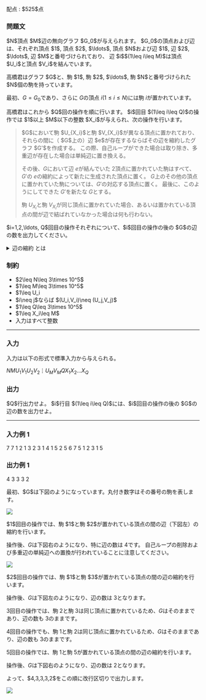 
<div>

<span>

<span>

<p>
配点 : $525$点
</p>

<div>

<section>

### **問題文**

<p>
$N$頂点 $M$辺の無向グラフ $G_0$が与えられます。
$G_0$の頂点および辺は、それぞれ頂点 $1$, 頂点 $2$, $\ldots$, 頂点 $N$および辺 $1$, 辺 $2$, $\ldots$, 辺 $M$と番号づけられており、
辺 $i$$(1\leq i\leq M)$は頂点 $U_i$と頂点 $V_i$を結んでいます。
</p>

<p>
高橋君はグラフ $G$と、駒 $1$, 駒 $2$, $\ldots$, 駒 $N$と番号づけられた $N$個の駒を持っています。

最初、$G=G_0$であり、さらに $G$の頂点 $i$$(1\leq i\leq N)$には駒 $i$が置かれています。
</p>

<p>
高橋君はこれから $Q$回の操作を順に行います。
$i$回目 $(1\leq i\leq Q)$の操作では $1$以上 $M$以下の整数 $X_i$が与えられ、次の操作を行います。
</p>

<blockquote>

<p>
$G$において駒 $U_{X_i}$と駒 $V_{X_i}$が異なる頂点に置かれており、
それらの間に（ $G$上の）辺 $e$が存在するならばその辺を縮約したグラフ $G'$を作成する。
この際、自己ループができた場合は取り除き、多重辺が存在した場合は単純辺に置き換える。 

その後、$G$において辺 $e$が結んでいた $2$頂点に置かれていた駒はすべて、$G'$の $e$の縮約によって新たに生成された頂点に置く。
$G$上のその他の頂点に置かれていた駒については、$G'$の対応する頂点に置く。
最後に、このようにしてできた $G'$を新たな $G$とする。

駒 $U_{X_i}$と駒 $V_{X_i}$が同じ頂点に置かれていた場合、あるいは置かれている頂点の間が辺で結ばれていなかった場合は何も行わない。
</p>

</blockquote>

<p>
$i=1,2,\ldots, Q$回目の操作それぞれについて、$i$回目の操作の後の $G$の辺の数を出力してください。
</p>

<details>

<summary>
辺の縮約 とは
</summary>
頂点 $u$と頂点 $v$を結ぶ辺の縮約とは、頂点 $u,v$を $1$つの頂点にまとめる操作です。  
より正確には、$G$に対して辺の縮約を行なって得られるグラフとは $G$に対して次の操作を行って得られるものを指します。


<ul>

<li>
$G$に新たに頂点 $w$を追加する。
</li>

<li>
$G$上の $u,v$以外の各頂点 $x$について、$u$と $x$を結ぶ辺、あるいは $v$と $x$を結ぶ辺の少なくとも一方が存在するとき、かつその時に限り、$w$と $x$を結ぶ辺を加える。
</li>

<li>
頂点 $u,v$を削除し、頂点 $u$と $v$を結ぶ辺および頂点 $u$または $v$と他の頂点を結ぶ辺をすべて削除する。
</li>

</ul>

</details>

</section>

</div>

<div>

<section>

### **制約**

<ul>

<li>
$2\leq N\leq 3\times 10^5$
</li>

<li>
$1\leq M\leq 3\times 10^5$
</li>

<li>
$1\leq U_i<V_i\leq N$
</li>

<li>
$i\neq j$ならば $(U_i,V_i)\neq (U_j,V_j)$
</li>

<li>
$1\leq Q\leq 3\times 10^5$
</li>

<li>
$1\leq X_i\leq M$
</li>

<li>
入力はすべて整数
</li>

</ul>

</section>

</div>

---

<div>

<div>

<section>

### **入力**

<p>
入力は以下の形式で標準入力から与えられる。
</p>

<div>

$N$$M$$U_1$$V_1$$U_2$$V_2$$\vdots$$U_M$$V_M$$Q$$X_1$$X_2$$\ldots$$X_Q$
</div>

</section>

</div>

<div>

<section>

### **出力**

<p>
$Q$行出力せよ。
$i$行目 $(1\leq i\leq Q)$には、$i$回目の操作の後の $G$の辺の数を出力せよ。
</p>

</section>

</div>

</div>

---

<div>

<section>

### **入力例 1**

<div>

7 7
1 2
1 3
2 3
1 4
1 5
2 5
6 7
5
1 2 3 1 5

</div>

</section>

</div>

<div>

<section>

### **出力例 1**

<div>

4
3
3
3
2

</div>

<p>
最初、$G$は下図のようになっています。丸付き数字はその番号の駒を表します。
</p>

<p>

<img src="https://img.atcoder.jp/abc411/9469e5c08fdb8fb3b5da9f88dc121dec.png">

</img>

</p>

<p>
$1$回目の操作では、駒 $1$と駒 $2$が置かれている頂点の間の辺（下図左）の縮約を行います。

操作後、$G$は下図右のようになり、特に辺の数は $4$です。
自己ループの削除および多重辺の単純辺への置換が行われていることに注意してください。
</p>

<p>

<img src="https://img.atcoder.jp/abc411/412aba64d94291e89c051b3c547e4c29.png">

</img>

</p>

<p>
$2$回目の操作では、駒 $1$と駒 $3$が置かれている頂点の間の辺の縮約を行います。

操作後、$G$は下図左のようになり、辺の数は $3$となります。

$3$回目の操作では、駒 $2$と駒 $3$は同じ頂点に置かれているため、$G$はそのままであり、辺の数も $3$のままです。

$4$回目の操作でも、駒 $1$と駒 $2$は同じ頂点に置かれているため、$G$はそのままであり、辺の数も $3$のままです。  

$5$回目の操作では、駒 $1$と駒 $5$が置かれている頂点の間の辺の縮約を行います。

操作後、$G$は下図右のようになり、辺の数は $2$となります。  
</p>

<p>
よって、$4,3,3,3,2$をこの順に改行区切りで出力します。
</p>

<p>

<img src="https://img.atcoder.jp/abc411/c176efe296aa93c69cfb48c793c8bb64.png">

</img>

</p>

</section>

</div>

</span>

</span>

</div>
